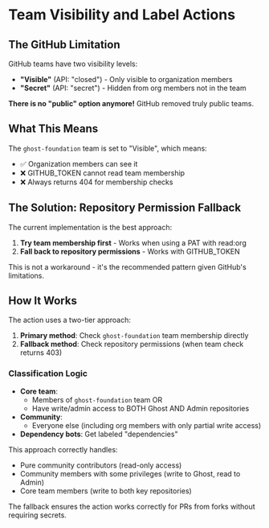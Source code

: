 # Team Visibility and Label Actions

## The GitHub Limitation

GitHub teams have two visibility levels:
- **"Visible"** (API: "closed") - Only visible to organization members
- **"Secret"** (API: "secret") - Hidden from org members not in the team

**There is no "public" option anymore!** GitHub removed truly public teams.

## What This Means

The `ghost-foundation` team is set to "Visible", which means:
- ✅ Organization members can see it
- ❌ GITHUB_TOKEN cannot read team membership
- ❌ Always returns 404 for membership checks

## The Solution: Repository Permission Fallback

The current implementation is the best approach:

1. **Try team membership first** - Works when using a PAT with read:org
2. **Fall back to repository permissions** - Works with GITHUB_TOKEN

This is not a workaround - it's the recommended pattern given GitHub's limitations.

## How It Works

The action uses a two-tier approach:

1. **Primary method**: Check `ghost-foundation` team membership directly
2. **Fallback method**: Check repository permissions (when team check returns 403)

### Classification Logic

- **Core team**:
  - Members of `ghost-foundation` team OR
  - Have write/admin access to BOTH Ghost AND Admin repositories
- **Community**:
  - Everyone else (including org members with only partial write access)
- **Dependency bots**: Get labeled "dependencies"

This approach correctly handles:
- Pure community contributors (read-only access)
- Community members with some privileges (write to Ghost, read to Admin)
- Core team members (write to both key repositories)

The fallback ensures the action works correctly for PRs from forks without requiring secrets.
